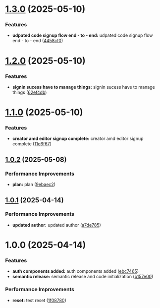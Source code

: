 # [1.3.0](https://github.com/leocodeio-spectral/spectral-ui/compare/v1.2.0...v1.3.0) (2025-05-10)


### Features

* **udpated code signup flow end - to - end:** udpated code signup flow end - to - end ([4458cf0](https://github.com/leocodeio-spectral/spectral-ui/commit/4458cf01620ada1b2c5049708477e5f56ab636b9))

# [1.2.0](https://github.com/leocodeio-spectral/spectral-ui/compare/v1.1.0...v1.2.0) (2025-05-10)


### Features

* **signin sucess have to manage things:** signin sucess have to manage things ([62ef4db](https://github.com/leocodeio-spectral/spectral-ui/commit/62ef4db4bd2e766739289f7835623e54dc14577e))

# [1.1.0](https://github.com/leocodeio-spectral/spectral-ui/compare/v1.0.2...v1.1.0) (2025-05-10)


### Features

* **creator amd editor signup complete:** creator amd editor signup complete ([11e6f67](https://github.com/leocodeio-spectral/spectral-ui/commit/11e6f671bff868306304a0f2588e7d7643605c97))

## [1.0.2](https://github.com/leocodeio-spectral/spectral-ui/compare/v1.0.1...v1.0.2) (2025-05-08)


### Performance Improvements

* **plan:** plan ([9ebaec2](https://github.com/leocodeio-spectral/spectral-ui/commit/9ebaec2abb57dc8e8395b0783ecb102d02126f0d))

## [1.0.1](https://github.com/leocodeio-spectral/spectral-ui/compare/v1.0.0...v1.0.1) (2025-04-14)


### Performance Improvements

* **updated author:** updated author ([a7de785](https://github.com/leocodeio-spectral/spectral-ui/commit/a7de7856df0c2ad40c5f83d4e822fc3ff15f15e3))

# 1.0.0 (2025-04-14)


### Features

* **auth components added:** auth components added ([ebc7465](https://github.com/leocodeio-spectral/spectral-ui/commit/ebc74652e40ca801b40e5e02220a91996f17d04c))
* **semantic release:** semantic release and code initialization ([b157e00](https://github.com/leocodeio-spectral/spectral-ui/commit/b157e00b5c22103d0dfa6abf55b74be74e964b09))


### Performance Improvements

* **reset:** test reset ([1f08780](https://github.com/leocodeio-spectral/spectral-ui/commit/1f0878006362284e91d83a075575b6b69af0235f))
